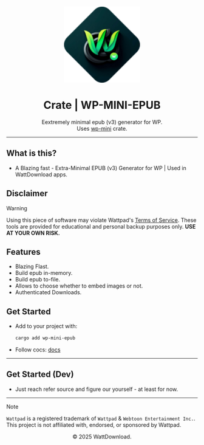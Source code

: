 <p align="center">
  <img src="logo.png" alt="WattDownload Logo" width="200px">
</p>

<h1 align="center">Crate | WP-MINI-EPUB</h1>

<p align="center">
  Eextremely minimal epub (v3) generator for WP. <br/>
  Uses <a href="https://github.com/WattDownload/crate-wp-mini">wp-mini</a> crate.
</p>

---

## What is this?
- A Blazing fast - Extra-Minimal EPUB (v3) Generator for WP | Used in WattDownload apps. 

## Disclaimer
> [!WARNING]
> Using this piece of software may violate Wattpad's [Terms of Service](https://policies.wattpad.com/terms/). These tools are provided for educational and personal backup purposes only. **USE AT YOUR OWN RISK.**

## Features
- Blazing Flast.
- Build epub in-memory. 
- Build epub to-file.
- Allows to choose whether to embed images or not.
- Authenticated Downloads. 

## Get Started
- Add to your project with: 

  ```bash
  cargo add wp-mini-epub
  ```

- Follow cocs: [docs](https://docs.rs/wp-mini-epub)
---

## Get Started (Dev)
- Just reach refer source and figure our yourself - at least for now.

---

> [!NOTE]
> `Wattpad` is a registered trademark of `Wattpad` & `Webtoon Entertainment Inc.`. This project is not affiliated with, endorsed, or sponsored by Wattpad.

<p align="center">© 2025 WattDownload.</p>
